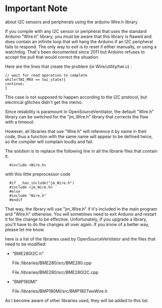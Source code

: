 # Important Note 
about I2C sensors and peripherals using the arduino Wire.h library

If you compile with any I2C sensor or peripheral that uses the standard Arduino "Wire.h" library, you must be aware that this library is flawed and does contain an infinite loop that will hang the Arduino if an I2C peripheral fails to respond. The only way to exit is to reset it either manually, or using a watchdog. That's been documented since 2011 but Arduino refuses to accept the pull that would correct the situation.

Here are the lines that create the problem (in Wire/utility/twi.c) :

```
// wait for read operation to complete
while(TWI_MRX == twi_state){
continue;
}
```

This case is not supposed to happen according to the I2C protocol, but electrical glitches didn't get the memo. 

Since reliability is paramount in OpenSourceVentilator, the default "Wire.h" library can be switched for the "jm_Wire.h" library that corrects the flaw with a timeout.

However, all libraries that use "Wire.h" will reference it by name in their code, thus a function with the same name will appear to be defined twice, so the compiler will complain loudly and fail.

The solution is to replace the following line in all the librarie files that contain it.

```
  #include <Wire.h> 
```
with this little preprocessor code
```
  #if __has_include("jm_Wire.h")
  #include <jm_Wire.h>
  #else
  #include "Wire.h"
  #endif
```

That way, the library will use "jm_Wire.h" if it's included in the main program and "Wire.h" otherwise.
You will sometimes need to exit Arduino and restart it for the change to be effective. Unfortunately, if you upgrade a library, you'll have to do the changes all over again. If you know of a better way, please let me know.

here is a list of the libraries used by OpenSourceVentilator and the files that need to be modified:

 - "BME280I2C.h"
 
   File /libraries/BME280/src/BME280.cpp
 
   File /libraries/BME280/src/BME280I2C.cpp

 - "BMP180MI"
 
   File /libraries/BMP180MI/src/BMP180TwoWire.h

As I become aware of other libraries used, they will be added to this list.
